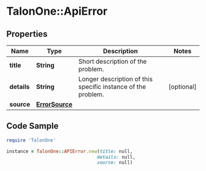 # TalonOne::ApiError

## Properties

Name | Type | Description | Notes
------------ | ------------- | ------------- | -------------
**title** | **String** | Short description of the problem. | 
**details** | **String** | Longer description of this specific instance of the problem. | [optional] 
**source** | [**ErrorSource**](ErrorSource.md) |  | 

## Code Sample

```ruby
require 'TalonOne'

instance = TalonOne::APIError.new(title: null,
                                 details: null,
                                 source: null)
```


